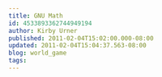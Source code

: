 ```yaml
---
title: GNU Math
id: 4533893362744949194
author: Kirby Urner
published: 2011-02-04T15:02:00.000-08:00
updated: 2011-02-04T15:04:37.563-08:00
blog: world_game
tags: 
---
```



